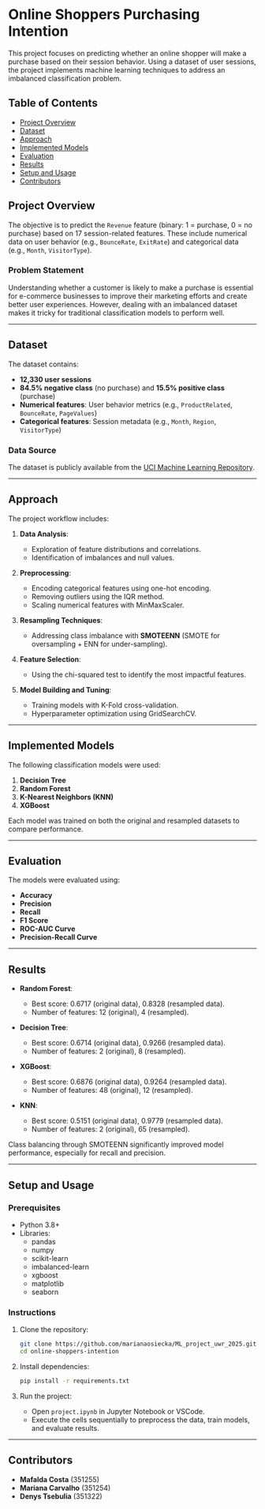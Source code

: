 # Online Shoppers Purchasing Intention

This project focuses on predicting whether an online shopper will make a purchase based on their session behavior. Using a dataset of user sessions, the project implements machine learning techniques to address an imbalanced classification problem.

## Table of Contents
- [Project Overview](#project-overview)
- [Dataset](#dataset)
- [Approach](#approach)
- [Implemented Models](#implemented-models)
- [Evaluation](#evaluation)
- [Results](#results)
- [Setup and Usage](#setup-and-usage)
- [Contributors](#contributors)

## Project Overview
The objective is to predict the `Revenue` feature (binary: 1 = purchase, 0 = no purchase) based on 17 session-related features. These include numerical data on user behavior (e.g., `BounceRate`, `ExitRate`) and categorical data (e.g., `Month`, `VisitorType`).

### Problem Statement
Understanding whether a customer is likely to make a purchase is essential for e-commerce businesses to improve their marketing efforts and create better user experiences. However, dealing with an imbalanced dataset makes it tricky for traditional classification models to perform well.

---

## Dataset
The dataset contains:
- **12,330 user sessions**
- **84.5% negative class** (no purchase) and **15.5% positive class** (purchase)
- **Numerical features**: User behavior metrics (e.g., `ProductRelated`, `BounceRate`, `PageValues`)
- **Categorical features**: Session metadata (e.g., `Month`, `Region`, `VisitorType`)

### Data Source
The dataset is publicly available from the [UCI Machine Learning Repository](https://archive.ics.uci.edu/dataset/468/online+shoppers+purchasing+intention+dataset).

---

## Approach
The project workflow includes:
1. **Data Analysis**:
   - Exploration of feature distributions and correlations.
   - Identification of imbalances and null values.

2. **Preprocessing**:
   - Encoding categorical features using one-hot encoding.
   - Removing outliers using the IQR method.
   - Scaling numerical features with MinMaxScaler.

3. **Resampling Techniques**:
   - Addressing class imbalance with **SMOTEENN** (SMOTE for oversampling + ENN for under-sampling).

4. **Feature Selection**:
   - Using the chi-squared test to identify the most impactful features.

5. **Model Building and Tuning**:
   - Training models with K-Fold cross-validation.
   - Hyperparameter optimization using GridSearchCV.

---

## Implemented Models
The following classification models were used:
1. **Decision Tree**
2. **Random Forest**
3. **K-Nearest Neighbors (KNN)**
4. **XGBoost**

Each model was trained on both the original and resampled datasets to compare performance.

---

## Evaluation
The models were evaluated using:
- **Accuracy**
- **Precision**
- **Recall**
- **F1 Score**
- **ROC-AUC Curve**
- **Precision-Recall Curve**

---

## Results
- **Random Forest**:
  - Best score: 0.6717 (original data), 0.8328 (resampled data).
  - Number of features: 12 (original), 4 (resampled).

- **Decision Tree**:
  - Best score: 0.6714 (original data), 0.9266 (resampled data).
  - Number of features: 2 (original), 8 (resampled).

- **XGBoost**:
  - Best score: 0.6876 (original data), 0.9264 (resampled data).
  - Number of features: 48 (original), 12 (resampled).

- **KNN**:
  - Best score: 0.5151 (original data), 0.9779 (resampled data).
  - Number of features: 2 (original), 65 (resampled).

Class balancing through SMOTEENN significantly improved model performance, especially for recall and precision.

---

## Setup and Usage
### Prerequisites
- Python 3.8+
- Libraries:
  - pandas
  - numpy
  - scikit-learn
  - imbalanced-learn
  - xgboost
  - matplotlib
  - seaborn

### Instructions
1. Clone the repository:
   ```bash
   git clone https://github.com/marianaosiecka/ML_project_uwr_2025.git
   cd online-shoppers-intention
   ```

2. Install dependencies:
   ```bash
   pip install -r requirements.txt
   ```

3. Run the project:
   - Open `project.ipynb` in Jupyter Notebook or VSCode.
   - Execute the cells sequentially to preprocess the data, train models, and evaluate results.

---

## Contributors
- **Mafalda Costa** (351255)
- **Mariana Carvalho** (351254)
- **Denys Tsebulia** (351322)